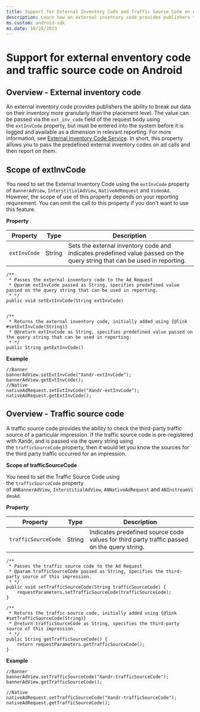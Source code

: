 ```yaml
---
title: Support for External Inventory Code and Traffic Source Code on Android
description: Learn how an external inventory code provides publishers the ability to break out data on their inventory more granularly than the placement level.    
ms.custom: android-sdk
ms.date: 10/28/2023
---
```



# Support for external enventory code and traffic source code on Android

## Overview - External inventory code

An external inventory code provides publishers the ability to break out data on their inventory more granularly than the placement level. The value can be passed via the `ext_inv_code` field of the request body using the `extInvCode` property, but must be entered into the system before it is logged and available as a dimension in relevant reporting. For more information, see [External Inventory Code Service](../digital-platform-api/external-inventory-code-service.md). In short, this property allows you to pass the predefined external inventory codes on ad calls and then report on them.

## Scope of extInvCode

You need to set the External Inventory Code using the `extInvCode` property of `BannerAdView`, `InterstitialAdView`, `NativeAdRequest` and `VideoAd`. However, the scope of use of this property depends on your reporting requirement. You can omit the call to this property if you don't want to use this feature.

**Property**

| Property | Type | Description |
|--|--|--|
| `extInvCode` | String | Sets the external inventory code and indicates predefined value passed on the query string that can be used in reporting. |

``` 
/**
 * Passes the external inventory code to the Ad Request
 * @param extInvCode passed as String, specifies predefined value passed on the query string that can be used in reporting.
 * */
public void setExtInvCode(String extInvCode)
 
 
/**
 * Returns the external inventory code, initially added using {@link #setExtInvCode(String)}
 * @@return extInvCode as String, specifies predefined value passed on the query string that can be used in reporting.
 * */
public String getExtInvCode()
```

**Example**

``` 
//Banner
bannerAdView.setExtInvCode("Xandr-extInvCode");
bannerAdView.getExtInvCode();
//Native
nativeAdRequest.setExtInvCode("Xandr-extInvCode");
nativeAdRequest.getExtInvCode();
```

## Overview - Traffic source code

A traffic source code provides the ability to check the third-party traffic source of a particular impression. If the traffic source code is pre-registered with Xandr, and is passed via the query string using the `trafficSourceCode` property, then it would let you know the sources for the third party traffic occurred for an impression.

**Scope of trafficSourceCode**

You need to set the Traffic Source Code using the `trafficSourceCode` property of `ANBannerAdView`, `InterstitialAdView`, `ANNativeAdRequest` and `ANInstreamVideoAd`.  

**Property**

| Property | Type | Description |
|--|--|--|
| `trafficSourceCode` | String | Indicates predefined source code values for third party traffic passed on the query string. |

``` 
/**
 * Passes the traffic source code to the Ad Request
 * @param trafficSourceCode passed as String, specifies the third-party source of this impression.
 * */
public void setTrafficSourceCode(String trafficSourceCode) {
    requestParameters.setTrafficSourceCode(trafficSourceCode);
}
 
/**
 * Returns the traffic source code, initially added using {@link #setTrafficSourceCode(String)}
 * @return trafficSourceCode as String, specifies the third-party source of this impression.
 * */
public String getTrafficSourceCode() {
    return requestParameters.getTrafficSourceCode();
}
```

**Example**

``` 
//Banner
bannerAdView.setTrafficSourceCode("Xandr-trafficSourceCode");
bannerAdView.getTrafficSourceCode();
 
//Native
nativeAdRequest.setTrafficSourceCode("Xandr-trafficSourceCode");
nativeAdRequest.getTrafficSourceCode();
```
